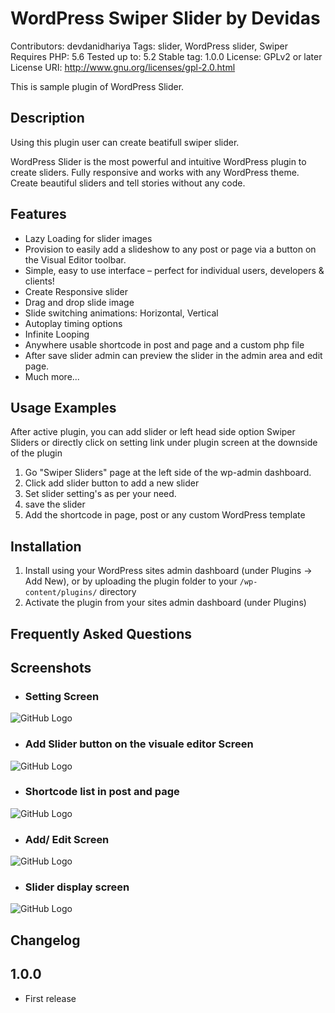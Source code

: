 # WordPress Swiper Slider by Devidas 

Contributors: devdanidhariya
Tags: slider, WordPress slider, Swiper
Requires PHP: 5.6
Tested up to: 5.2
Stable tag: 1.0.0
License: GPLv2 or later
License URI: http://www.gnu.org/licenses/gpl-2.0.html


This is sample plugin of WordPress Slider.


## Description

Using this plugin user can create beatifull swiper slider. 

WordPress Slider is the most powerful and intuitive WordPress plugin to create sliders. Fully responsive and works with any WordPress theme. Create beautiful sliders and tell stories without any code.

## Features


* Lazy Loading for  slider images
* Provision to easily add a slideshow to any post or page via a button on the Visual Editor toolbar.
* Simple, easy to use interface – perfect for individual users, developers & clients!
* Create Responsive slider
* Drag and drop slide image
* Slide switching animations: Horizontal, Vertical
* Autoplay timing options
* Infinite Looping 
* Anywhere usable shortcode in post and page and a custom php file
* After save slider admin can preview the slider in the admin area and edit page.
* Much more...

## Usage Examples 


 After active plugin, you can add slider or left head side option Swiper Sliders or directly click on setting link under plugin screen at the downside of the plugin


1. Go "Swiper Sliders"  page at the left side of the wp-admin dashboard.
2. Click add slider button to add a new slider
3. Set slider setting's as per your need. 
4. save the slider
5. Add the shortcode in page, post or any custom WordPress template 

## Installation

1. Install using your WordPress sites admin dashboard (under Plugins &rarr; Add New), or by uploading the plugin folder to your `/wp-content/plugins/` directory
2. Activate the plugin from your sites admin dashboard (under Plugins)


 ## Frequently Asked Questions


## Screenshots


* ### Setting Screen
![GitHub Logo](https://devidas.in/git/setting.png)

* ### Add Slider button on the visuale editor Screen
![GitHub Logo](https://devidas.in/git/add-slider-button-on-the-visual-editor-toolbar.png)

* ### Shortcode list in post and page
![GitHub Logo](https://devidas.in/git/add-shortcode-in-post-page.png)

* ### Add/ Edit Screen
![GitHub Logo](https://devidas.in/git/add-edit-screen.png)

* ### Slider display screen
![GitHub Logo](https://devidas.in/git/display-sceeen.png)


## Changelog


## 1.0.0
* First release
